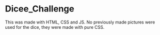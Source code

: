 # Dicee_Challenge
This was made with HTML, CSS and JS. No previously made pictures were used for the dice, they were made with pure CSS. 
